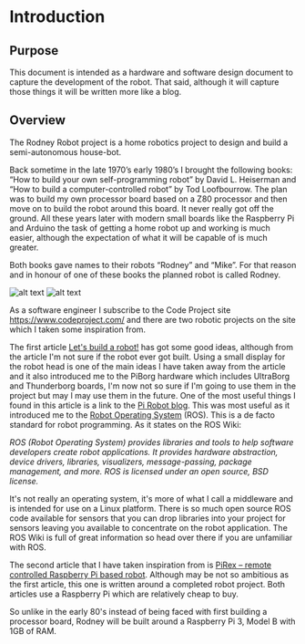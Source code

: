 # Introduction
## Purpose
This document is intended as a hardware and software design document to capture the development of the robot. That said, although it will capture those things it will be written more like a blog.
## Overview
The Rodney Robot project is a home robotics project to design and build a semi-autonomous house-bot. 

Back sometime in the late 1970’s early 1980’s I brought the following books: “How to build your own self-programming robot” by David L. Heiserman and “How to build a computer-controlled robot” by Tod Loofbourrow. The plan was to build my own processor board based on a Z80 processor and then move on to build the robot around this board. It never really got off the ground. All these years later with modern small boards like the Raspberry Pi and Arduino the task of getting a home robot up and working is much easier, although the expectation of what it will be capable of is much greater.

Both books gave names to their robots “Rodney” and “Mike”. For that reason and in honour of one of these books the planned robot is called Rodney.

![alt text](https://github.com/phopley/rodney/blob/master/docs/images/book1.jpg "How to build your own self-programming robot")
![alt text](https://github.com/phopley/rodney/blob/master/docs/images/book2.jpg "How to build a computer-controlled robot")

As a software engineer I subscribe to the Code Project site https://www.codeproject.com/ and there are two robotic projects on the site which I taken some inspiration from.

The first article [Let's build a robot!](https://www.codeproject.com/Articles/1115414/Lets-build-a-robot "Let's build a robot!") has got some good ideas, although from the article I'm not sure if the robot ever got built. Using a small display for the robot head is one of the main ideas I have taken away from the article and it also introduced me to the PiBorg hardware which includes UltraBorg and Thunderborg boards, I'm now not so sure if I'm going to use them in the project but may I may use them in the future. One of the most useful things I found in this article is a link to the [Pi Robot blog](http://www.pirobot.org/blog/0015/ "Pi Robot"). This was most useful as it introduced me to the [Robot Operating System](http://wiki.ros.org/ "ROS") (ROS). This is a de facto standard for robot programming. As it states on the ROS Wiki:

*ROS (Robot Operating System) provides libraries and tools to help software developers create robot applications. It provides hardware abstraction, device drivers, libraries, visualizers, message-passing, package management, and more. ROS is licensed under an open source, BSD license.*

It's not really an operating system, it's more of what I call a middleware and is intended for use on a Linux platform. There is so much open source ROS code available for sensors that you can drop libraries into your project for sensors leaving you available to concentrate on the robot application. The ROS Wiki is full of great information so head over there if you are unfamiliar  with ROS.

The second article that I have taken inspiration from is [PiRex – remote controlled Raspberry Pi based robot](https://www.codeproject.com/Articles/1237052/PiRex-remote-controlled-Raspberry-Pi-based-robot "PiRex – remote controlled Raspberry Pi based robot"). Although may be not so ambitious as the first article, this one is written around a completed robot project. Both articles use a Raspberry Pi which are relatively cheap to buy.

So unlike in the early 80's instead of being faced with first building a processor board, Rodney will be built around a Raspberry Pi 3, Model B with 1GB of RAM.
